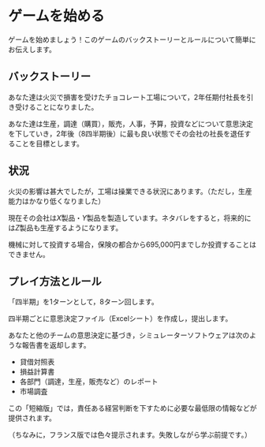 # ゲームを始める
ゲームを始めましょう！このゲームのバックストーリーとルールについて簡単にお伝えします。

## バックストーリー

あなた達は火災で損害を受けたチョコレート工場について，2年任期付社長を引き受けることになりました。

あなた達は生産，調達（購買），販売，人事，予算，投資などについて意思決定を下していき，2年後（8四半期後）に最も良い状態でその会社の社長を退任することを目標とします。

## 状況

火災の影響は甚大でしたが，工場は操業できる状況にあります。（ただし，生産能力はかなり低くなりました）

現在その会社は$X$製品・$Y$製品を製造しています。ネタバレをすると，将来的には$Z$製品も生産するようになります。

機械に対して投資する場合，保険の都合から695,000円までしか投資することはできません。

## プレイ方法とルール
「四半期」を1ターンとして，8ターン回します。

四半期ごとに意思決定ファイル（Excelシート）を作成し，提出します。

あなたと他のチームの意思決定に基づき，シミュレーターソフトウェアは次のような報告書を返却します。
* 貸借対照表
* 損益計算書
* 各部門（調達，生産，販売など）のレポート
* 市場調査

この「短縮版」では，責任ある経営判断を下すために必要な最低限の情報などが提供されます。

（ちなみに，フランス版では色々提示されます。失敗しながら学ぶ前提です。）